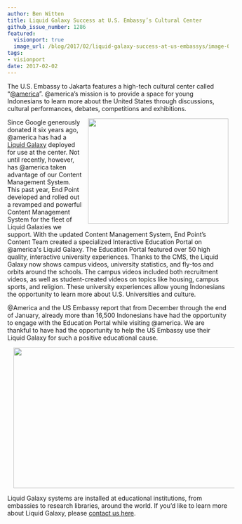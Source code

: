 ```yaml
---
author: Ben Witten
title: Liquid Galaxy Success at U.S. Embassy’s Cultural Center
github_issue_number: 1286
featured:
  visionport: true
  image_url: /blog/2017/02/liquid-galaxy-success-at-us-embassys/image-0-big.png
tags:
- visionport
date: 2017-02-02
---
```


The U.S. Embassy to Jakarta features a high-tech cultural center called “[@america](https://www.atamerica.or.id/)”. @america’s mission is to provide a space for young Indonesians to learn more about the United States through discussions, cultural performances, debates, competitions and exhibitions.

<div class="separator" style="clear: both; text-align: center;"><a href="/blog/2017/02/liquid-galaxy-success-at-us-embassys/image-0-big.png" imageanchor="1" style="clear: right; float: right; margin-bottom: 1em; margin-left: 1em;"><img border="0" height="239" src="/blog/2017/02/liquid-galaxy-success-at-us-embassys/image-0.png" width="320"/></a></div>

Since Google generously donated it six years ago, @america has had a [Liquid Galaxy](https://www.visionport.com/) deployed for use at the center. Not until recently, however, has @america taken advantage of our Content Management System. This past year, End Point developed and rolled out a revamped and powerful Content Management System for the fleet of Liquid Galaxies we support. With the updated Content Management System, End Point’s Content Team created a specialized Interactive Education Portal on @america's Liquid Galaxy. The Education Portal featured over 50 high quality, interactive university experiences. Thanks to the CMS, the Liquid Galaxy now shows campus videos, university statistics, and fly-tos and orbits around the schools. The campus videos included both recruitment videos,  as well as student-created videos on topics like housing, campus sports, and religion. These university experiences allow young Indonesians the opportunity to learn more about U.S. Universities and culture.

@America and the US Embassy report that from December through the end of January, already more than 16,500 Indonesians have had the opportunity to engage with the Education Portal while visiting @america. We are thankful to have had the opportunity to help the US Embassy use their Liquid Galaxy for such a positive educational cause.

<div class="separator" style="clear: both; text-align: center;"><a href="/blog/2017/02/liquid-galaxy-success-at-us-embassys/image-1-big.jpeg" imageanchor="1" style="margin-left: 1em; margin-right: 1em;"><img border="0" height="320" src="/blog/2017/02/liquid-galaxy-success-at-us-embassys/image-1.jpeg" width="640"/></a></div>

Liquid Galaxy systems are installed at educational institutions, from embassies to research libraries, around the world. If you’d like to learn more about Liquid Galaxy, please [contact us here](https://www.visionport.com/contact/).
